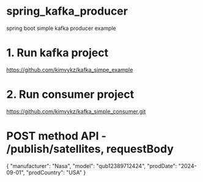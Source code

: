 # spring_kafka_producer
spring boot simple kafka producer example

# 1. Run kafka project
https://github.com/kimvykz/kafka_simpe_example

# 2. Run consumer project
https://github.com/kimvykz/kafka_simple_consumer.git

# POST method API - /publish/satellites, requestBody
{
"manufacturer": "Nasa",
"model": "qub12389712424",
"prodDate": "2024-09-01",
"prodCountry": "USA"
}
